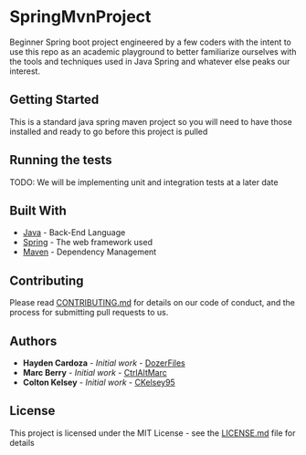 # SpringMvnProject
Beginner Spring boot project engineered by a few coders with the intent to use this repo as an academic playground to better familiarize ourselves with the tools and techniques used in Java Spring and whatever else peaks our interest.


## Getting Started

This is a standard java spring maven project so you will need to have those installed and ready to go before this project is pulled

## Running the tests

TODO: We will be implementing unit and integration tests at a later date


## Built With

* [Java](https://www.java.com/en/) - Back-End Language
* [Spring](https://spring.io/) - The web framework used
* [Maven](https://maven.apache.org/) - Dependency Management

## Contributing

Please read [CONTRIBUTING.md](https://gist.github.com/PurpleBooth/b24679402957c63ec426) for details on our code of conduct, and the process for submitting pull requests to us.

## Authors

* **Hayden Cardoza** - *Initial work* - [DozerFiles](https://github.com/DozerFiles)
* **Marc Berry** - *Initial work* - [CtrlAltMarc](https://github.com/CtrlAltMarc)
* **Colton Kelsey** - *Initial work* - [CKelsey95](https://github.com/CKelsey95)

## License

This project is licensed under the MIT License - see the [LICENSE.md](LICENSE.md) file for details
